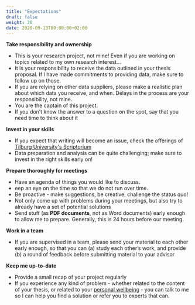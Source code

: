 ```yaml
---
title: "Expectations"
draft: false
weight: 30
date: 2020-09-13T09:00:00+02:00
---
```


**Take responsibility and ownership**
  * This is your research project, not mine! Even if you are working on topics related to my own research interest...
  * It is your responsibility to receive the data outlined in your thesis proposal. If I have made commitments to providing data, make sure to follow up on those.
  * If you are relying on other data suppliers, please make a realistic plan about which data you receive, and when. Delays in the process are your responsibility, not mine.
  * You are the captain of this project.
  * If you don’t know the answer to a question on the spot, say that you need time to
  think about it

**Invest in your skills**  
  * If you expect that writing will become an issue, check the offerings of [Tilburg University's Scriptorium](https://www.tilburguniversity.edu/students/studying/scriptorium/writing)
  * Data preparation and analysis can be quite challenging; make sure to invest in the right skills early on!

**Prepare thoroughly for meetings**
  * Have an agenda of things you would like to discuss.
  * eep an eye on the time so that we do not run over time.
  * Be proactive - make suggestions, be creative, challenge the status quo!
  * Not only come up with problems during your meetings, but also try to already have a set of potential solutions
  * Send stuff (as __PDF documents__, not as Word documents) early enough to allow me to prepare. Generally, this is 24 hours before our meeting.

**Work in a team**
  * If you are supervised in a team, please send your material to each other early enough, so that you can (a) study each other’s work, and provide (b) a round of feedback before submitting material to your advisor

**Keep me up-to-date**
  * Provide a small recap of your project regularly
  * If you experience any kind of problem - whether related to the content of your thesis, or related to your [personal wellbeing](../../healthy) - you can talk to me so I can help you find a solution or refer you to experts that can.
